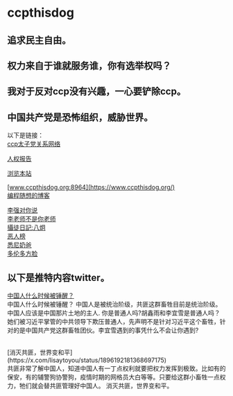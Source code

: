 # ccpthisdog

## 追求民主自由。
## 权力来自于谁就服务谁，你有选举权吗？
## 我对于反对ccp没有兴趣，一心要铲除ccp。
## 中国共产党是恐怖组织，威胁世界。
以下是链接：<br />
[ccp太子党关系网络](https://github.com/programthink/zhao)<br />

[人权报告](https://a.com) <br />

[浏览本站](https://ccpthisbigdog.github.io/ccpthisdog/)
<br />

[www.ccpthisdog.org:8964](https://www.ccpthisdog.org/) <br />
[编程随想的博客](https://program-think.blogspot.com/)<br />


[李强对你说](https://x.com/lisaytoyou)<br />
[李老师不是你老师](https://x.com/whyyoutouzhele)<br />
[攝徒日記:八炯](https://youtube.com/@funtv8964)<br />
[恶人榜](https://www.fiendlist.info) <br />
[悉尼奶爸](https://youtube.com/@sydneydaddy1) <br />
[多伦多方脸](https://youtube.com/@torontobigface) <br />

## 以下是推特内容twitter。

[中国人什么时候被锤醒？](https://x.com/lisaytoyou/status/1876032401446699340)
<br />
中国人什么时候被锤醒？ 
中国人是被统治阶级，共匪这群畜牲目前是统治阶级。中国人应该是中国那片土地的主人.
你是普通人吗?胡鑫雨和李宜雪是普通人吗？她们被习近平掌管的中共领导下欺压普通人，先声明不是针对习近平这个畜牲，针对的是中国共产党这群畜牲团伙。李宜雪遇到的事凭什么不会让你遇到?

<br />
[消灭共匪，世界变和平](https://x.com/lisaytoyou/status/1896192181368697175)
 <br />
共匪非常了解中国人，知道中国人有一丁点权利就要把权力发挥到极致。比如有的保安，有的辅警狗协警狗，疫情时期的网格员大白等等。只要给这群小畜牲一点权力，牠们就会替共匪管理好中国人。
消灭共匪，世界变和平。